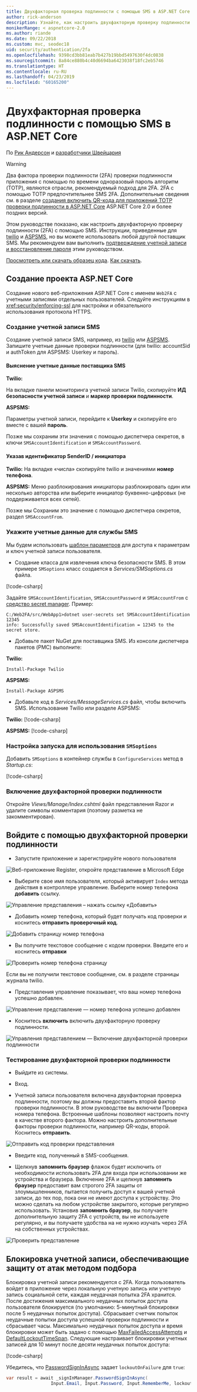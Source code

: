 ```yaml
---
title: Двухфакторная проверка подлинности с помощью SMS в ASP.NET Core
author: rick-anderson
description: Узнайте, как настроить двухфакторную проверку подлинности (2FA) с помощью приложения ASP.NET Core.
monikerRange: < aspnetcore-2.0
ms.author: riande
ms.date: 09/22/2018
ms.custom: mvc, seodec18
uid: security/authentication/2fa
ms.openlocfilehash: 9398cd3bb81eab7b427b19bbd5497630f4dc0838
ms.sourcegitcommit: 8a84ce880b4c40d6694ba6423038f18fc2eb5746
ms.translationtype: HT
ms.contentlocale: ru-RU
ms.lasthandoff: 04/23/2019
ms.locfileid: "60165200"
---
```

# <a name="two-factor-authentication-with-sms-in-aspnet-core"></a>Двухфакторная проверка подлинности с помощью SMS в ASP.NET Core

По [Рик Андерсон](https://twitter.com/RickAndMSFT) и [разработчики Швейцария](https://github.com/Swiss-Devs)

>[!WARNING]
> Два фактора проверки подлинности (2FA) проверки подлинности приложения с помощью по времени одноразовый пароль алгоритм (TOTP), являются отрасли, рекомендуемый подход для 2FA. 2FA с помощью TOTP предпочтительнее SMS 2FA. Дополнительные сведения см. в разделе [создания включить QR-кода для приложений TOTP проверки подлинности в ASP.NET Core](xref:security/authentication/identity-enable-qrcodes) ASP.NET Core 2.0 и более поздних версий.

Этом руководстве показано, как настроить двухфакторную проверку подлинности (2FA) с помощью SMS. Инструкции, приведенные для [twilio](https://www.twilio.com/) и [ASPSMS](https://www.aspsms.com/asp.net/identity/core/testcredits/), но вы можете использовать любой другой поставщик SMS. Мы рекомендуем вам выполнить [подтверждение учетной записи и восстановление пароля](xref:security/authentication/accconfirm) этим руководством.

[Просмотреть или скачать образец кода](https://github.com/aspnet/Docs/tree/master/aspnetcore/security/authentication/2fa/sample/Web2FA). [Как скачать](xref:index#how-to-download-a-sample).

## <a name="create-a-new-aspnet-core-project"></a>Создание проекта ASP.NET Core

Создание нового веб-приложения ASP.NET Core с именем `Web2FA` с учетными записями отдельных пользователей. Следуйте инструкциям в <xref:security/enforcing-ssl> для настройки и обязательного использования протокола HTTPS.

### <a name="create-an-sms-account"></a>Создание учетной записи SMS

Создание учетной записи SMS, например, из [twilio](https://www.twilio.com/) или [ASPSMS](https://www.aspsms.com/asp.net/identity/core/testcredits/). Запишите учетные данные проверки подлинности (для twilio: accountSid и authToken для ASPSMS: Userkey и пароль).

#### <a name="figuring-out-sms-provider-credentials"></a>Выяснение учетные данные поставщика SMS

**Twilio:**

На вкладке панели мониторинга учетной записи Twilio, скопируйте **ИД безопасности учетной записи** и **маркер проверки подлинности**.

**ASPSMS:**

Параметры учетной записи, перейдите к **Userkey** и скопируйте его вместе с вашей **пароль**.

Позже мы сохраним эти значения с помощью диспетчера секретов, в ключи `SMSAccountIdentification` и `SMSAccountPassword`.

#### <a name="specifying-senderid--originator"></a>Указав идентификатор SenderID / инициатора

**Twilio:** На вкладке «числа» скопируйте twilio и значениями **номер телефона**.

**ASPSMS:** Меню разблокирования инициаторы разблокировать один или несколько авторства или выберите инициатор буквенно-цифровых (не поддерживается всех сетей).

Позже мы Сохраним это значение с помощью диспетчера секретов, раздел `SMSAccountFrom`.

### <a name="provide-credentials-for-the-sms-service"></a>Укажите учетные данные для службы SMS

Мы будем использовать [шаблон параметров](xref:fundamentals/configuration/options) для доступа к параметрам и ключ учетной записи пользователя.

* Создание класса для извлечения ключа безопасности SMS. В этом примере `SMSoptions` класс создается в *Services/SMSoptions.cs* файла.

[!code-csharp[](2fa/sample/Web2FA/Services/SMSoptions.cs)]

Задайте `SMSAccountIdentification`, `SMSAccountPassword` и `SMSAccountFrom` с [средство secret manager](xref:security/app-secrets). Пример:

```none
C:/Web2FA/src/WebApp1>dotnet user-secrets set SMSAccountIdentification 12345
info: Successfully saved SMSAccountIdentification = 12345 to the secret store.
```

* Добавьте пакет NuGet для поставщика SMS. Из консоли диспетчера пакетов (PMC) выполните:

**Twilio:**

`Install-Package Twilio`

**ASPSMS:**

`Install-Package ASPSMS`

* Добавьте код в *Services/MessageServices.cs* файл, чтобы включить SMS. Использование Twilio или разделе ASPSMS:

**Twilio:** [!code-csharp[](2fa/sample/Web2FA/Services/MessageServices_twilio.cs)]

**ASPSMS:** [!code-csharp[](2fa/sample/Web2FA/Services/MessageServices_ASPSMS.cs)]

### <a name="configure-startup-to-use-smsoptions"></a>Настройка запуска для использования `SMSoptions`

Добавить `SMSoptions` в контейнер службы в `ConfigureServices` метод в *Startup.cs*:

[!code-csharp[](2fa/sample/Web2FA/Startup.cs?name=snippet1&highlight=4)]

### <a name="enable-two-factor-authentication"></a>Включение двухфакторной проверки подлинности

Откройте *Views/Manage/Index.cshtml* файл представления Razor и удалите символы комментария (поэтому разметка не закомментирован).

## <a name="log-in-with-two-factor-authentication"></a>Войдите с помощью двухфакторной проверки подлинности

* Запустите приложение и зарегистрируйте нового пользователя

![Веб-приложение Register, откройте представление в Microsoft Edge](2fa/_static/login2fa1.png)

* Выберите свое имя пользователя, который активирует `Index` метода действия в контроллере управление. Выберите номер телефона **добавить** ссылку.

![Управление представления – нажать ссылку «Добавить»](2fa/_static/login2fa2.png)

* Добавить номер телефона, который будет получать код проверки и коснитесь **отправить проверочный код**.

![Добавить страницу номер телефона](2fa/_static/login2fa3.png)

* Вы получите текстовое сообщение с кодом проверки. Введите его и коснитесь **отправки**

![Проверить номер телефона страницу](2fa/_static/login2fa4.png)

Если вы не получили текстовое сообщение, см. в разделе страницы журнала twilio.

* Представления управление показывает, что ваш номер телефона успешно добавлен.

![Управление представление — номер телефона успешно добавлен](2fa/_static/login2fa5.png)

* Коснитесь **включить** включить двухфакторную проверку подлинности.

![Управления представлением — Включение двухфакторной проверки подлинности](2fa/_static/login2fa6.png)

### <a name="test-two-factor-authentication"></a>Тестирование двухфакторной проверки подлинности

* Выйдите из системы.

* Вход.

* Учетной записи пользователя включена двухфакторная проверка подлинности, поэтому вы должны предоставить второй фактор проверки подлинности. В этом руководстве вы включили Проверка номера телефона. Встроенные шаблоны позволяют настроить почту в качестве второго фактора. Можно настроить дополнительные факторы проверки подлинности, например QR-коды, второй. Коснитесь **отправить**.

![Отправить код проверки представления](2fa/_static/login2fa7.png)

* Введите код, полученный в SMS-сообщения.

* Щелкнув **запомнить браузер** флажок будет исключить от необходимости использовать 2FA для входа при использовании же устройства и браузера. Включение 2FA и щелкнув **запомнить браузер** предоставит вам строгого 2FA защиты от злоумышленников, пытается получить доступ к вашей учетной записи, до тех пор, пока они не имеют доступа к устройству. Это можно сделать на любом устройстве закрытого, которые регулярно использовать. Установив **запомнить браузер**, вы получаете дополнительную защиту 2FA с устройств, вы не используете регулярно, и вы получаете удобства на не нужно изучать через 2FA на собственных устройствах.

![Проверить представление](2fa/_static/login2fa8.png)

## <a name="account-lockout-for-protecting-against-brute-force-attacks"></a>Блокировка учетной записи, обеспечивающие защиту от атак методом подбора

Блокировка учетной записи рекомендуется с 2FA. Когда пользователь войдет в приложение через локальную учетную запись или учетную запись социальной сети, каждая неудачная попытка 2FA хранится. После достижения максимального неудачных попыток доступа пользователя блокируется (по умолчанию: 5-минутный блокировки после 5 неудачных попыток доступа). Сбрасывает счетчик попыток неудачные попытки доступа успешной проверки подлинности и сбрасывает часы. Максимально неудачных попыток доступа и время блокировки может быть задано с помощью [MaxFailedAccessAttempts](/dotnet/api/microsoft.aspnetcore.identity.lockoutoptions.maxfailedaccessattempts) и [DefaultLockoutTimeSpan](/dotnet/api/microsoft.aspnetcore.identity.lockoutoptions.defaultlockouttimespan). Следующие настраивает блокировки учетных записей для 10 минут после десяти неудачных попыток доступа:

[!code-csharp[](2fa/sample/Web2FA/Startup.cs?name=snippet2&highlight=13-17)]

Убедитесь, что [PasswordSignInAsync](/dotnet/api/microsoft.aspnetcore.identity.signinmanager-1.passwordsigninasync) задает `lockoutOnFailure` для `true`:

```csharp
var result = await _signInManager.PasswordSignInAsync(
                 Input.Email, Input.Password, Input.RememberMe, lockoutOnFailure: true);
```
